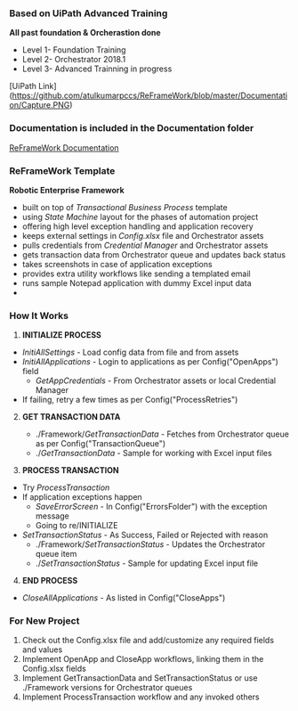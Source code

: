 ### Based on UiPath Advanced Training ###
**All past foundation & Orcherastion done**

* Level 1- Foundation Training
* Level 2- Orchestrator 2018.1
* Level 3- Advanced Trainning in progress


[UiPath Link] (https://github.com/atulkumarpccs/ReFrameWork/blob/master/Documentation/Capture.PNG)


### Documentation is included in the Documentation folder ###

[ReFrameWork Documentation](https://github.com/UiPath/ReFrameWork/blob/master/Documentation/REFramework%20documentation.pdf)

### ReFrameWork Template ###
**Robotic Enterprise Framework**

* built on top of *Transactional Business Process* template
* using *State Machine* layout for the phases of automation project
* offering high level exception handling and application recovery
* keeps external settings in *Config.xlsx* file and Orchestrator assets
* pulls credentials from *Credential Manager* and Orchestrator assets
* gets transaction data from Orchestrator queue and updates back status
* takes screenshots in case of application exceptions
* provides extra utility workflows like sending a templated email
* runs sample Notepad application with dummy Excel input data
* 


### How It Works ###

1. **INITIALIZE PROCESS**
 + *InitiAllSettings* - Load config data from file and from assets
 + *InitiAllApplications* - Login to applications as per Config("OpenApps") field
   + *GetAppCredentials* - From Orchestrator assets or local Credential Manager
 + If failing, retry a few times as per Config("ProcessRetries")

2. **GET TRANSACTION DATA**
   + ./Framework/*GetTransactionData* - Fetches from Orchestrator queue as per Config("TransactionQueue")
   + ./*GetTransactionData* - Sample for working with Excel input files

3. **PROCESS TRANSACTION**
 + Try *ProcessTransaction*
 + If application exceptions happen
   + *SaveErrorScreen* - In Config("ErrorsFolder") with the exception message
   + Going to re/INITIALIZE
 + *SetTransactionStatus* - As Success, Failed or Rejected with reason
   + ./Framework/*SetTransactionStatus* - Updates the Orchestrator queue item
   + ./*SetTransactionStatus* - Sample for updating Excel input file

4. **END PROCESS**
 + *CloseAllApplications* - As listed in Config("CloseApps")


### For New Project ###

1. Check out the Config.xlsx file and add/customize any required fields and values
2. Implement OpenApp and CloseApp workflows, linking them in the Config.xlsx fields
3. Implement GetTransactionData and SetTransactionStatus or use ./Framework versions for Orchestrator queues
4. Implement ProcessTransaction workflow and any invoked others

